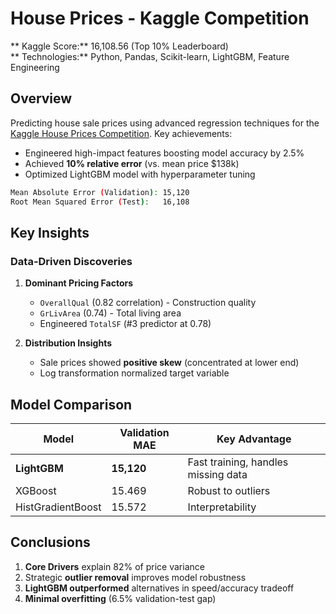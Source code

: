 # House Prices - Kaggle Competition  

** Kaggle Score:** 16,108.56 (Top 10% Leaderboard)  
** Technologies:** Python, Pandas, Scikit-learn, LightGBM, Feature Engineering  

## Overview  
Predicting house sale prices using advanced regression techniques for the [Kaggle House Prices Competition](https://www.kaggle.com/c/house-prices-advanced-regression-techniques). Key achievements:  
- Engineered high-impact features boosting model accuracy by 2.5%  
- Achieved **10% relative error** (vs. mean price $138k)  
- Optimized LightGBM model with hyperparameter tuning  

```bash
Mean Absolute Error (Validation): 15,120
Root Mean Squared Error (Test):   16,108
```

## Key Insights  
### Data-Driven Discoveries  
1. **Dominant Pricing Factors**  
   - `OverallQual` (0.82 correlation) - Construction quality  
   - `GrLivArea` (0.74) - Total living area  
   - Engineered `TotalSF` (#3 predictor at 0.78)   

2. **Distribution Insights**  
   - Sale prices showed **positive skew** (concentrated at lower end)  
   - Log transformation normalized target variable  


## Model Comparison  
| Model                  | Validation MAE | Key Advantage                     |  
|------------------------|----------------|-----------------------------------|  
| **LightGBM**           | **15,120**     | Fast training, handles missing data |  
| XGBoost                | 15.469         | Robust to outliers                |  
| HistGradientBoost      |   15.572       | Interpretability                  |  

## Conclusions  
1. **Core Drivers** explain 82% of price variance  
2. Strategic **outlier removal** improves model robustness  
3. **LightGBM outperformed** alternatives in speed/accuracy tradeoff  
4. **Minimal overfitting** (6.5% validation-test gap)  

